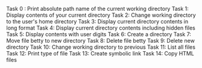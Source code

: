 Task 0 : Print absolute path name of the current working directory
Task 1: Display contents of your current directory
Task 2: Change working directory to the user's home directory
Task 3: Display current directory contents in long format
Task 4: Display current directory contents including hidden files
Task 5: Display contents with user digits
Task 6: Create a directory
Task 7: Move file betty to new directory
Task 8: Delete file betty
Task 9: Delete new directory
Task 10: Change working directory to previous
Task 11: List all files
Task 12: Print type of file
Task 13: Create symbolic link
Task 14: Copy HTML files
